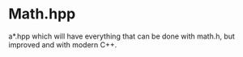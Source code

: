 # Math.hpp
 a*.hpp which will have everything that can be done with math.h, but improved and with modern C++.
